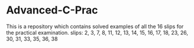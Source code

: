 # Advanced-C-Prac
This is a repository which contains solved examples of all the 16 slips for the practical examination.
slips: 2, 3, 7, 8, 11, 12, 13, 14, 15, 16, 17, 18, 23, 26, 30, 31, 33, 35, 36, 38
